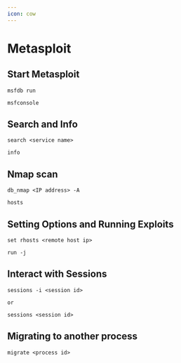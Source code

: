 ```yaml
---
icon: cow
---
```


# Metasploit

## Start Metasploit

```
msfdb run

msfconsole
```

## Search and Info

```
search <service name>

info
```

## Nmap scan

```
db_nmap <IP address> -A

hosts
```

## Setting Options and Running Exploits

```
set rhosts <remote host ip>

run -j
```

## Interact with Sessions

```
sessions -i <session id>

or

sessions <session id>
```

## Migrating to another process

```
migrate <process id>
```

